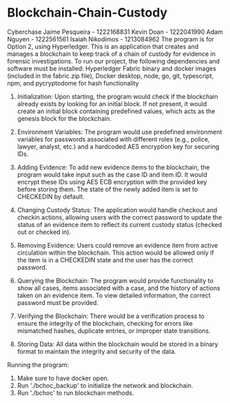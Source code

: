 # Blockchain-Chain-Custody
Cyberchase
Jaime Pesqueira - 1222168831
Kevin Doan - 1222041990
Adam Nguyen - 1222561561
Isaiah Nikodimos - 1213084962
The program is for Option 2, using Hyperledger. 
This is an application that creates and manages a blockchain to keep track of a chain of custody for evidence in forensic investigations.
To run our project, the following dependencies and software must be installed: Hyperledger Fabric binary and docker images (included in the fabric.zip file), Docker desktop, node, go, git, typescript, npm, and pycryptodome for hash functionality

1. Initialization: Upon starting, the program would check if the blockchain already exists by looking for an initial block. If not present, it would create an initial block containing predefined values, which acts as the genesis block for the blockchain.

2. Environment Variables: The program would use predefined environment variables for passwords associated with different roles (e.g., police, lawyer, analyst, etc.) and a hardcoded AES encryption key for securing IDs.

3. Adding Evidence: To add new evidence items to the blockchain, the program would take input such as the case ID and item ID. It would encrypt these IDs using AES ECB encryption with the provided key before storing them. The state of the newly added item is set to CHECKEDIN by default.

4. Changing Custody Status: The application would handle checkout and checkin actions, allowing users with the correct password to update the status of an evidence item to reflect its current custody status (checked out or checked in).

5. Removing Evidence: Users could remove an evidence item from active circulation within the blockchain. This action would be allowed only if the item is in a CHECKEDIN state and the user has the correct password.

6. Querying the Blockchain: The program would provide functionality to show all cases, items associated with a case, and the history of actions taken on an evidence item. To view detailed information, the correct password must be provided.

7. Verifying the Blockchain: There would be a verification process to ensure the integrity of the blockchain, checking for errors like mismatched hashes, duplicate entries, or improper state transitions.

8. Storing Data: All data within the blockchain would be stored in a binary format to maintain the integrity and security of the data.

Running the program:
1. Make sure to have docker open.
2. Run './bchoc_backup' to initialize the network and blockchain.
3. Run './bchoc' to run blockchain methods.
